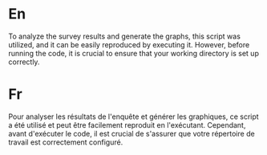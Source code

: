 # En
To analyze the survey results and generate the graphs, this script was utilized, and it can be easily reproduced by executing it. However, before running the code, it is crucial to ensure that your working directory is set up correctly.

# Fr
Pour analyser les résultats de l'enquête et générer les graphiques, ce script a été utilisé et peut être facilement reproduit en l'exécutant. Cependant, avant d'exécuter le code, il est crucial de s'assurer que votre répertoire de travail est correctement configuré.
